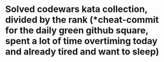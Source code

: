 # Solved codewars kata collection, divided by the rank (\*cheat-commit for the daily green github square, spent a lot of time overtiming today and already tired and want to sleep)
